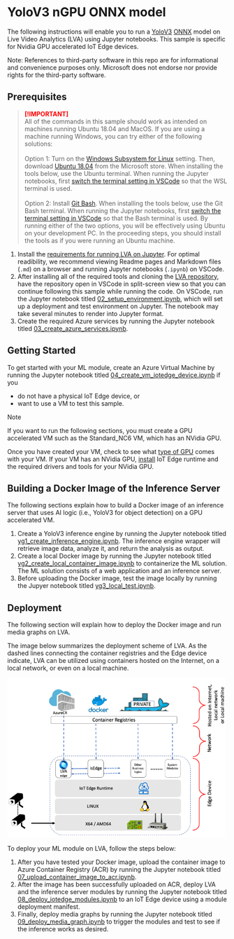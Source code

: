 # YoloV3 nGPU ONNX model
The following instructions will enable you to run a [YoloV3](http://pjreddie.com/darknet/yolo/) [ONNX](http://onnx.ai/) model on Live Video Analytics (LVA) using Jupyter notebooks. This sample is specific for Nvidia GPU accelerated IoT Edge devices. 

Note: References to third-party software in this repo are for informational and convenience purposes only. Microsoft does not endorse nor provide rights for the third-party software.

## Prerequisites
> <span style="color:red; font-weight:bold"> [!IMPORTANT] </span>  
> All of the commands in this sample should work as intended on machines running Ubuntu 18.04 and MacOS. If you are using a machine running Windows, you can try either of the following solutions:
> <br><br>Option 1: Turn on the [Windows Subsystem for Linux](https://code.visualstudio.com/remote-tutorials/wsl/enable-wsl) setting. Then, download [Ubuntu 18.04](https://docs.microsoft.com/en-us/windows/wsl/install-win10#install-your-linux-distribution-of-choice) from the Microsoft store. When installing the tools below, use the Ubuntu terminal. When running the Jupyter notebooks, first  [switch the terminal setting in VSCode](https://code.visualstudio.com/docs/editor/integrated-terminal) so that the WSL terminal is used.
> <br><br>Option 2: Install [Git Bash](https://git-scm.com/downloads). When installing the tools below, use the Git Bash terminal. When running the Jupyter notebooks, first [switch the terminal setting in VSCode](https://code.visualstudio.com/docs/editor/integrated-terminal) so that the Bash terminal is used. 
> By running either of the two options, you will be effectively using Ubuntu on your development PC. In the proceeding steps, you should install the tools as if you were running an Ubuntu machine.

1. Install the [requirements for running LVA on Jupyter](/utilities/video-analysis/jupyter/01_requirements.md). For optimal readibility, we recommend viewing Readme pages and Markdown files (`.md`) on a browser and running Jupyter notebooks (`.ipynb`) on VSCode.
2. After installing all of the required tools and cloning the [LVA repository](/../../), have the repository open in VSCode in split-screen view so that you can continue following this sample while running the code. On VSCode, run the Jupyter notebook titled [02_setup_environment.ipynb](/utilities/video-analysis/jupyter/02_setup_environment.ipynb), which will set up a deployment and test environment on Jupyter. The notebook may take several minutes to render into Jupyter format.
3. Create the required Azure services by running the Jupyter notebook titled [03_create_azure_services.ipynb](/utilities/video-analysis/jupyter/03_create_azure_services.ipynb).

## Getting Started
<!--
    Change the following steps depending on the kind of sample: CPU (/utilities/video-analysis/jupyter/05_install_iotedge_runtime_cpu.md) or GPU (/utilities/video-analysis/jupyter/06_install_iotedge_runtime_gpu.md)
-->
To get started with your ML module, create an Azure Virtual Machine by running the Jupyter notebook titled [04_create_vm_iotedge_device.ipynb](/utilities/video-analysis/jupyter/04_create_vm_iotedge_device.ipynb) if you
* do not have a physical IoT Edge device, or 
* want to use a VM to test this sample.

> [!NOTE]
> If you want to run the following sections, you must create a GPU accelerated VM such as the Standard_NC6 VM, which has an NVidia GPU.

Once you have created your VM, check to see what [type of GPU](https://docs.microsoft.com/en-us/azure/virtual-machines/sizes-gpu?toc=/azure/virtual-machines/linux/toc.json&bc=/azure/virtual-machines/linux/breadcrumb/toc.json) comes with your VM. If your VM has an NVidia GPU, [install](/utilities/video-analysis/jupyter/06_install_iotedge_runtime_gpu.md) IoT Edge runtime and the required drivers and tools for your NVidia GPU. 

## Building a Docker Image of the Inference Server
<!--
    Change the following steps based on specific instructions.
-->
The following sections explain how to build a Docker image of an inference server that uses AI logic (i.e., YoloV3 for object detection) on a GPU accelerated VM.
1. Create a YoloV3 inference engine by running the Jupyter notebook titled [yg1_create_inference_engine.ipynb](/utilities/video-analysis/jupyter/yolov3-ngpu-onnx/yg1_create_inference_engine.ipynb). The inference engine wrapper will retrieve image data, analyze it, and return the analysis as output.
2. Create a local Docker image by running the Jupyter notebook titled [yg2_create_local_container_image.ipynb](/utilities/video-analysis/jupyter/yolov3-ngpu-onnx/yg2_create_local_container_image.ipynb) to containerize the ML solution. The ML solution consists of a web application and an inference server.
3. Before uploading the Docker image, test the image locally by running the Jupyer notebook titled [yg3_local_test.ipynb](/utilities/video-analysis/jupyter/yolov3-ngpu-onnx/yg3_local_test.ipynb).

## Deployment
The following section will explain how to deploy the Docker image and run media graphs on LVA. 

The image below summarizes the deployment scheme of LVA. As the dashed lines connecting the container registries and the Edge device indicate, LVA can be utilized using containers hosted on the Internet, on a local network, or even on a local machine.

<img src="../documents/_architecture.png" width=500px/>  

To deploy your ML module on LVA, follow the steps below:

1. After you have tested your Docker image, upload the container image to Azure Container Registry (ACR) by running the Jupyter notebook titled [07_upload_container_image_to_acr.ipynb](/utilities/video-analysis/jupyter/07_upload_container_image_to_acr.ipynb). 
2. After the image has been successfully uploaded on ACR, deploy LVA and the inference server modules by running the Jupyter notebook titled [08_deploy_iotedge_modules.ipynb](/utilities/video-analysis/jupyter/08_deploy_iotedge_modules.ipynb) to an IoT Edge device using a module deployment manifest. 
3. Finally, deploy media graphs by running the Jupyter notebook titled [09_deploy_media_graph.ipynb](/utilities/video-analysis/jupyter/09_deploy_media_graph.ipynb) to trigger the modules and test to see if the inference works as desired.